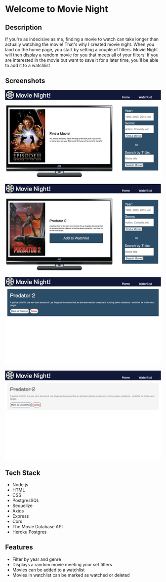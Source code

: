 # Welcome to Movie Night


## Description

If you're as indecisive as me, finding a movie to watch can take longer than actually watching the movie! That's why I created movie night. When you land on the home page, you start by setting a couple of filters. Movie Night will then display a random movie for you that meets all of your filters! If you are interested in the movie but want to save it for a later time, you'll be able to add it to a watchlist


## Screenshots

![alt text](https://github.com/christiank1030/movieNight/blob/main/readmeImgs/ss1.png)


![alt text](https://github.com/christiank1030/movieNight/blob/main/readmeImgs/ss2.png)


![alt text](https://github.com/christiank1030/movieNight/blob/main/readmeImgs/ss3.png)


![alt text](https://github.com/christiank1030/movieNight/blob/main/readmeImgs/ss4.png)


## Tech Stack

* Node.js
* HTML
* CSS
* PostgresSQL
* Sequelize
* Axios
* Express
* Cors
* The Movie Database API
* Heroku Postgres


## Features

* Filter by year and genre
* Displays a random movie meeting your set filters
* Movies can be added to a watchlist
* Movies in watchlist can be marked as watched or deleted